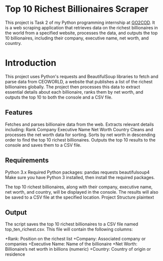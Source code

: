 # Top 10 Richest Billionaires Scraper
This project is Task 2 of my Python programming internship at [GO2COD](https://go2cod.com.et/). 
It is a web scraping application that retrieves data on the richest billionaires in the world from a specified website,
processes the data, and outputs the top 10 billionaires, including their company, executive name, net worth, and country.

# Introduction
This project uses Python's requests and BeautifulSoup libraries to fetch and parse data from CEOWORLD, a website that publishes a list of the richest billionaires globally. The project then processes this data to extract essential details about each billionaire, ranks them by net worth, and outputs the top 10 to both the console and a CSV file.

## Features
Fetches and parses billionaire data from the web.
Extracts relevant details including:
Rank
Company
Executive Name
Net Worth
Country
Cleans and processes the net worth data for sorting.
Sorts by net worth in descending order to find the top 10 richest billionaires.
Outputs the top 10 results to the console and saves them to a CSV file.

## Requirements
Python 3.x
Required Python packages:
pandas
requests
beautifulsoup4
Make sure you have Python 3 installed, then install the required packages.

The top 10 richest billionaires, along with their company, executive name, net worth, and country, will be displayed in the console.
The results will also be saved to a CSV file at the specified location.
Project Structure
plaintext

## Output
The script saves the top 10 richest billionaires to a CSV file named top_ten_richest.csv.
This file will contain the following columns:

+Rank: Position on the richest list
+Company: Associated company or companies
+Executive Name: Name of the billionaire
+Net Worth: Billionaire’s net worth in billions (numeric)
+Country: Country of origin or residence
